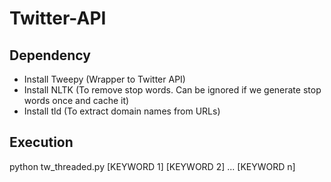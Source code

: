 # Twitter-API 

## Dependency
- Install Tweepy (Wrapper to Twitter API)
- Install NLTK 
	(To remove stop words. Can be ignored if we generate stop words once and cache it)
- Install tld (To extract domain names from URLs)

## Execution

python tw_threaded.py [KEYWORD 1] [KEYWORD 2] ... [KEYWORD n]
